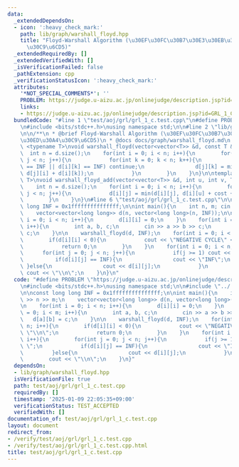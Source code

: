 ```yaml
---
data:
  _extendedDependsOn:
  - icon: ':heavy_check_mark:'
    path: lib/graph/warshall_floyd.hpp
    title: "Floyd-Warshall Algorithm (\u30EF\u30FC\u30B7\u30E3\u30EB\u30D5\u30ED\u30A4\
      \u30C9\u6CD5)"
  _extendedRequiredBy: []
  _extendedVerifiedWith: []
  _isVerificationFailed: false
  _pathExtension: cpp
  _verificationStatusIcon: ':heavy_check_mark:'
  attributes:
    '*NOT_SPECIAL_COMMENTS*': ''
    PROBLEM: https://judge.u-aizu.ac.jp/onlinejudge/description.jsp?id=GRL_1_C
    links:
    - https://judge.u-aizu.ac.jp/onlinejudge/description.jsp?id=GRL_1_C
  bundledCode: "#line 1 \"test/aoj/grl/grl_1_c.test.cpp\"\n#define PROBLEM \"https://judge.u-aizu.ac.jp/onlinejudge/description.jsp?id=GRL_1_C\"\
    \n#include <bits/stdc++.h>\nusing namespace std;\n\n#line 2 \"lib/graph/warshall_floyd.hpp\"\
    \n\n/**\n * @brief Floyd-Warshall Algorithm (\u30EF\u30FC\u30B7\u30E3\u30EB\u30D5\
    \u30ED\u30A4\u30C9\u6CD5)\n * @docs docs/graph/warshall_floyd.md\n */\n\ntemplate\
    \ <typename T>\nvoid warshall_floyd(vector<vector<T>> &d, const T &INF) {\n  \
    \  int n = d.size();\n    for(int i = 0; i < n; i++){\n        for(int j = 0;\
    \ j < n; j++){\n            for(int k = 0; k < n; k++){\n                if(d[j][i]\
    \ == INF || d[i][k] == INF) continue;\n                d[j][k] = min(d[j][k],\
    \ d[j][i] + d[i][k]);\n            }\n        }\n    }\n}\n\ntemplate <typename\
    \ T>\nvoid warshall_floyd_add(vector<vector<T>> &d, int u, int v, T cost) {\n\
    \    int n = d.size();\n    for(int i = 0; i < n; i++){\n        for(int j = 0;\
    \ j < n; j++){\n            d[i][j] = min(d[i][j], d[i][u] + cost + d[v][j]);\n\
    \        }\n    }\n}\n#line 6 \"test/aoj/grl/grl_1_c.test.cpp\"\n\nconst long\
    \ long INF = 0x1fffffffffffffff;\n\nint main(){\n    int n, m; cin >> n >> m;\n\
    \    vector<vector<long long>> d(n, vector<long long>(n, INF));\n\n    for(int\
    \ i = 0; i < n; i++){\n        d[i][i] = 0;\n    }\n    for(int i = 0; i < m;\
    \ i++){\n        int a, b, c;\n        cin >> a >> b >> c;\n        d[a][b] =\
    \ c;\n    }\n\n    warshall_floyd(d, INF);\n    for(int i = 0; i < n; i++){\n\
    \        if(d[i][i] < 0){\n            cout << \"NEGATIVE CYCLE\" << \"\\n\";\n\
    \            return 0;\n        }\n    }\n    for(int i = 0; i < n; i++){\n  \
    \      for(int j = 0; j < n; j++){\n            if(j >= 1) cout << \" \";\n  \
    \          if(d[i][j] == INF){\n                cout << \"INF\";\n           \
    \ }else{\n                cout << d[i][j];\n            }\n        }\n       \
    \ cout << \"\\n\";\n    }\n}\n"
  code: "#define PROBLEM \"https://judge.u-aizu.ac.jp/onlinejudge/description.jsp?id=GRL_1_C\"\
    \n#include <bits/stdc++.h>\nusing namespace std;\n\n#include \"../../../lib/graph/warshall_floyd.hpp\"\
    \n\nconst long long INF = 0x1fffffffffffffff;\n\nint main(){\n    int n, m; cin\
    \ >> n >> m;\n    vector<vector<long long>> d(n, vector<long long>(n, INF));\n\
    \n    for(int i = 0; i < n; i++){\n        d[i][i] = 0;\n    }\n    for(int i\
    \ = 0; i < m; i++){\n        int a, b, c;\n        cin >> a >> b >> c;\n     \
    \   d[a][b] = c;\n    }\n\n    warshall_floyd(d, INF);\n    for(int i = 0; i <\
    \ n; i++){\n        if(d[i][i] < 0){\n            cout << \"NEGATIVE CYCLE\" <<\
    \ \"\\n\";\n            return 0;\n        }\n    }\n    for(int i = 0; i < n;\
    \ i++){\n        for(int j = 0; j < n; j++){\n            if(j >= 1) cout << \"\
    \ \";\n            if(d[i][j] == INF){\n                cout << \"INF\";\n   \
    \         }else{\n                cout << d[i][j];\n            }\n        }\n\
    \        cout << \"\\n\";\n    }\n}"
  dependsOn:
  - lib/graph/warshall_floyd.hpp
  isVerificationFile: true
  path: test/aoj/grl/grl_1_c.test.cpp
  requiredBy: []
  timestamp: '2025-01-09 22:05:35+09:00'
  verificationStatus: TEST_ACCEPTED
  verifiedWith: []
documentation_of: test/aoj/grl/grl_1_c.test.cpp
layout: document
redirect_from:
- /verify/test/aoj/grl/grl_1_c.test.cpp
- /verify/test/aoj/grl/grl_1_c.test.cpp.html
title: test/aoj/grl/grl_1_c.test.cpp
---
```

